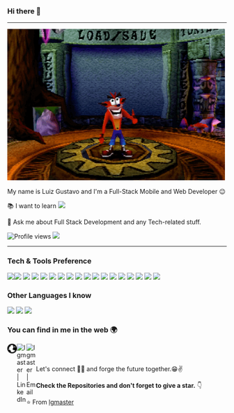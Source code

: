 ### Hi there 👋

---

<p align="left">
  <img src="https://raw.githubusercontent.com/lgmaster/lgmaster/main/crash.gif" width="500" title="Intro Card" alt="Intro Card">
</p>

My name is Luiz Gustavo and I'm a Full-Stack Mobile and Web Developer :wink:
  
<!---🌱 I’m currently learning <img src="https://img.shields.io/badge/-VueJS-4FC08D?style=for-the-badge&logo=vue.js&logoColor=FFFFFF">-->
 
 :books: I want to learn <img src="https://img.shields.io/badge/-Flutter-3a495d?style=flat&logo=flutter&logoColor=67b7f7">
 
 💬 Ask me about Full Stack Development and any Tech-related stuff.


![Profile views](https://gpvc.arturio.dev/lgmaster)  <img src="https://img.shields.io/github/followers/lgmaster?label=Follow" style=" float:left, margin-right:10px" />


---


### Tech & Tools Preference

<img src="https://img.shields.io/badge/-Vue-4FC08D?style=flat&logo=vue.js&logoColor=ffffff"><img src="https://img.shields.io/badge/-React-000000?style=flat&logo=react&logoColor=00c8ff">
<img src="https://img.shields.io/badge/-React Native-000000?style=flat&logo=react&logoColor=00c8ff">
<img src = "https://img.shields.io/badge/-HTML5-E34F26?style=flat&logo=html5&logoColor=white"> 
<img src = "https://img.shields.io/badge/-CSS3-1572B6?style=flat&logo=css3&logoColor=white">
<img src="https://img.shields.io/badge/-JavaScript-eed718?style=flat&logo=javascript&logoColor=ffffff">
<img src="https://img.shields.io/badge/-Sass-cc6699?style=flat&logo=sass&logoColor=ffffff">
<img src="https://img.shields.io/badge/-MongoDB-4DB33D?style=flat&logo=mongodb&logoColor=FFFFFF">
<img src="https://img.shields.io/badge/-GraphQL-e535ab?style=flat&logo=graphql&logoColor=FFFFFF">
<img src="https://img.shields.io/badge/-MySQL-4479A1?style=flat&logo=mysql&logoColor=FFFFFF">
<img src="https://img.shields.io/badge/-PostgreSQL-336791?style=flat&logo=PostgreSQL&logoColor=FFFFFF">
<img src="https://img.shields.io/badge/-Microsoft SQL Server-CC2927?style=flat&logo=Microsoft-SQL-Server&logoColor=FFFFFF">
<img src="https://img.shields.io/badge/-Express.js-787878?style=flat">
<img src="https://img.shields.io/badge/-Node.js-3C873A?style=flat&logo=Node.js&logoColor=white">
<img src="https://img.shields.io/badge/-Progressive Web Apps-5A0FC8?style=flat">
<img src="http://img.shields.io/badge/-Git-F1502F?style=flat&logo=git&logoColor=FFFFFF">
<img src="http://img.shields.io/badge/-Github-000000?style=flat&logo=github&logoColor=FFFFFF">
<img src="http://img.shields.io/badge/-VS%20Code-007ACC?style=flat&logo=visual%20studio%20code&logoColor=white">


### Other Languages I know
<img src="http://img.shields.io/badge/-Java-F89820?style=flat&logo=java&logoColor=white"> <img src="https://img.shields.io/badge/-C%20Sharp-239120?style=flat&logo=c-sharp&logoColor=ffffff"> <img src="https://img.shields.io/badge/-Python-black?style=flat&logo=python&logoColor=white"> 


### You can find in me in the web 🌍
[<img align="left" alt="lgmaster" width="22px" src="https://raw.githubusercontent.com/iconic/open-iconic/master/svg/globe.svg" />][website]
[<img align="left" alt="lgmaster | LinkedIn" width="22px" src="https://cdn.jsdelivr.net/npm/simple-icons@v3/icons/linkedin.svg" />][linkedin]
[<img align="left" alt="lgmaster | Email" width="22px" src="https://cdn.jsdelivr.net/npm/simple-icons@v3/icons/minutemailer.svg" />][email]

<br/><br/>	

Let's connect 👨‍💻 and forge the future together.😁✌

**Check the Repositories and don't forget to give a star.** 👇

:star: From [lgmaster](https://github.com/lgmaster)

[website]: https://luizgustavo.net
[linkedin]: https://www.linkedin.com/in/luizgustavome/
[email]: mailto:contact@luizgustavo.net
